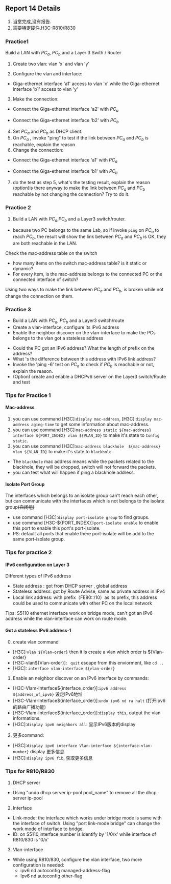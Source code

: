 <!--
 * @Github: https://github.com/Certseeds/CS305_Remake
 * @Organization: SUSTech
 * @Author: nanoseeds
 * @Date: 2020-06-19 16:06:56
 * @LastEditors: nanoseeds
 * @LastEditTime: 2020-09-14 15:43:47
 * @License: CC-BY-NC-SA_V4_0 or any later version 
 -->
## Report 14 Details

1. 当堂完成,没有报告.
2. 需要特定硬件.H3C-R810/R830

### Practice1

Build a LAN with $PC_a$, $PC_b$ and a Layer 3 Swith / Router

1. Create two vlan: vlan 'x' and vlan 'y'

2. Configure the vlan and interface:

+ Giga-ethernet interface 'a1' access to vlan 'x' while the Giga-ethernet interface 'b1' access to vlan 'y'

3. Make the connection:

+ Connect the Giga-ethernet interface 'a2' with $PC_a$

+ Connect the Giga-ethernet interface 'b2' with $PC_b$

4. Set $PC_a$ and $PC_b$ as DHCP client.
5. On $PC_a$ , invoke "ping" to test if the link between $PC_a$ and $PC_b$ is reachable, explain the reason
6. Change the connection:

+ Connect the Giga-ethernet interface 'a1' with $PC_a$

+ Connect the Giga-ethernet interface 'b1' with $PC_b$

7. do the test as step 5, what's the testing result, explain the reason
(option)is there anyway to make the link between $PC_a$ and $PC_b$ reachable by not changing
the connection? Try to do it.

### Practice 2

1. Build a LAN with $PC_{a}$,$PC_{b}$ and a Layer3 switch/router.

+ because two PC belongs to the same Lab, so if invoke `ping` on  $PC_{a}$ to reach $PC_{b}$, the result will show the link between  $PC_{a}$ and $PC_{b}$ is OK, they are both reachable in the LAN.

Check the mac-address table on the switch

+ how many items on the switch mac-address table? is it static or dynamic?
+ For every item, is the mac-address belongs to the connected PC or the connected interface of switch?

Using two ways to make the link between  $PC_{a}$ and $PC_{b}$, is broken while not change the connection on them.

### Practice 3

+ Build a LAN with $PC_{a}$, $PC_{b}$ and a Layer3 switch/route
+ Create a vlan-interface, configure its IPv6 address
+ Enable the neighbor discover on the vlan-interface to make the PCs belongs to the vlan got a stateless address
- Could the PC got an IPv6 address? What the length of prefix on the address?
- What 's the difference between this address with IPv6 link address?
- Invoke the 'ping -6' test on $PC_{a}$ to check if $PC_{b}$ is reachable or not, explain the reason.
- (Option) create and enable a DHCPv6 server on the Layer3 switch/Route and test

### Tips for Practice 1

#### Mac-address 

1. you can use command [H3C]:`display mac-address`, [H3C]:`display mac-address aging-time` to get some information about mac-address.
2. you can use command [H3C]:`mac-address static ${mac-address} interface ${PORT_INDEX} vlan ${VLAN_ID}` to make it's state to `Config static`.
3. you can use command [H3C]:`mac-address blackhole  ${mac-address} vlan ${VLAN_ID}` to make it's state to `blackhole`

+ The `blackhole` mac address means while the packets related to the blackhole, they will be dropped, switch will not forward the packets.
+ you can test what will happen if ping a blackhole address.

#### Isolate Port Group

The interfaces which belongs to an isolate group can't reach each other, but can communicate with the interfaces which is not belongs to the isolate group~~(自闭组)~~

+ use command [H3C]:`display port-isolate group` to find groups.
+ use command [H3C-${PORT_INDEX}]:`port-isolate enable` to enable this port to enable this port's port-isolate.
+ PS: default all ports that enable there port-isolate will be add to the same port-isolate group.

### Tips for practice 2

#### IPv6 configuration on Layer 3

Different types of IPv6 address

+ State address : got from DHCP server , global address
+ Stateless address: got by Route Advise, same as private address in IPv4
+ Local link address: with prefix（FE80::/10）as its prefix, this address could be used to communicate with other PC on the local network

Tips: S5110 ethernet interface work on bridge mode, can't got an IPv6 address while the vlan-interface can work on route mode.

#### Got a stateless IPv6 address-1

0. create vlan command

+ [H3C]:`vlan ${Vlan-order}`  then it is create a vlan which order is ${Vlan-order}
+ [H3C-vlan${Vlan-order}]: ` quit` escape from this enviorment, like `cd ..`  
+ [H3C]: `interface vlan-interface ${vlan-order}`

1. Enable an neighbor discover on an IPv6 interface by commands:

+ [H3C-Vlam-Interface${interface_order}]:`ipv6 address ${address_of_ipv6}` 设定IPv6地址
+ [H3C-Vlam-Interface${interface_order}]:`undo ipv6 nd ra halt` (打开ipv6的路由广播功能)
+ [H3C-Vlam-Interface${interface_order}]:`display this`, output the vlan informations.
+ [H3C]:`display ipv6 neighbors all`: 显示IPv6版本的display

2. 更多command:

+ [H3C]:`display ipv6 interface Vlan-interface ${interface-vlan-number}` display 更多信息
+ [H3C]:`display ipv6 fib`, 获取更多信息 

### Tips for R810/R830

1. DHCP server

- Using "undo dhcp server ip-pool pool_name" to remove all the dhcp server ip-pool

2. Interface

- Link-mode: the interface which works under bridge mode is same with the interface of switch. Using "port link-mode bridge" can change the work mode of interface to bridge.
- ID: on S5110,interface number is identify by '1/0/x' while interface of R810/830 is '0/x'

3. Vlan-interface

- While using R810/830, configure the vlan interface, two more configuration is needed:
  + ipv6 nd autoconfig managed-address-flag
  + Ipv6 nd autoconfig other-flag

<style type="text/css">
div{
  text-align: center;
}
div>div {
  text-align: center;
  border-bottom: 1px solid #d9d9d9;
  display: inline-block;
  padding: 2px;
}
div>img{
  border-radius: 0.3125em;
  box-shadow: 0 2px 4px 0 rgba(34,36,38,.12),0 2px 10px 0 rgba(34,36,38,.08);
}
</style>